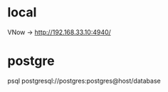 
# local

VNow -> http://192.168.33.10:4940/


# postgre

psql postgresql://postgres:postgres@host/database
